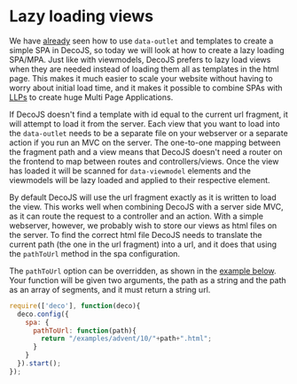 <meta name="title" content="Lazy loading views - DecoJS">


<div class="page-header">
  <h1>Lazy loading views</h1>
</div>

We have [already](#08) seen how to use `data-outlet` and templates to create a simple SPA in DecoJS, so today we will look at how to create a lazy loading SPA/MPA. Just like with viewmodels, DecoJS prefers to lazy load views when they are needed instead of loading them all as templates in the html page. This makes it much easier to scale your website without having to worry about initial load time, and it makes it possible to combine SPAs with [LLPs](#/philosophy/longLivingPage) to create huge Multi Page Applications. 

If DecoJS doesn't find a template with id equal to the current url fragment, it will attempt to load it from the server. Each view that you want to load into the `data-outlet` needs to be a separate file on your webserver or a separate action if you run an MVC on the server. The one-to-one mapping between the fragment path and a view means that DecoJS doesn't need a router on the frontend to map between routes and controllers/views. Once the view has loaded it will be scanned for `data-viewmodel` elements and the viewmodels will be lazy loaded and applied to their respective element.

By default DecoJS will use the url fragment exactly as it is written to load the view. This works well when combining DecoJS with a server side MVC, as it can route the request to a controller and an action. With a simple webserver, however, we probably wish to store our views as html files on the server. To find the correct html file DecoJS needs to translate the current path (the one in the url fragment) into a url, and it does that using the `pathToUrl` method in the spa configuration.

The `pathToUrl` option can be overridden, as shown in the [example below](/examples/advent/10). Your function will be given two arguments, the path as a string and the path as an array of segments, and it must return a string url. 

```js
require(['deco'], function(deco){
  deco.config({
    spa: {
      pathToUrl: function(path){
        return "/examples/advent/10/"+path+".html";
      }
    }
  }).start();
});
```